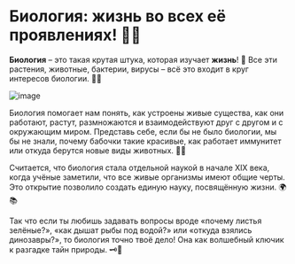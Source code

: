 # Биология: жизнь во всех её проявлениях! 🌿🦠

**Биология** – это такая крутая штука, которая изучает **жизнь**! 🧬 Все эти растения, животные, бактерии, вирусы – всё это входит в круг интересов биологии. 🐛🍃

![image](https://github.com/user-attachments/assets/1ad94503-0c54-4208-a79c-bf8a0a2097c6)

Биология помогает нам понять, как устроены живые существа, как они работают, растут, размножаются и взаимодействуют друг с другом и с окружающим миром. Представь себе, если бы не было биологии, мы бы не знали, почему бабочки такие красивые, как работает иммунитет или откуда берутся новые виды животных. 🤔✨

Считается, что биология стала отдельной наукой в начале XIX века, когда учёные заметили, что все живые организмы имеют общие черты. Это открытие позволило создать единую науку, посвящённую жизни. 🌍📚

Так что если ты любишь задавать вопросы вроде «почему листья зелёные?», «как дышат рыбы под водой?» или «откуда взялись динозавры?», то биология точно твоё дело! Она как волшебный ключик к разгадке тайн природы. 🗝️💫

